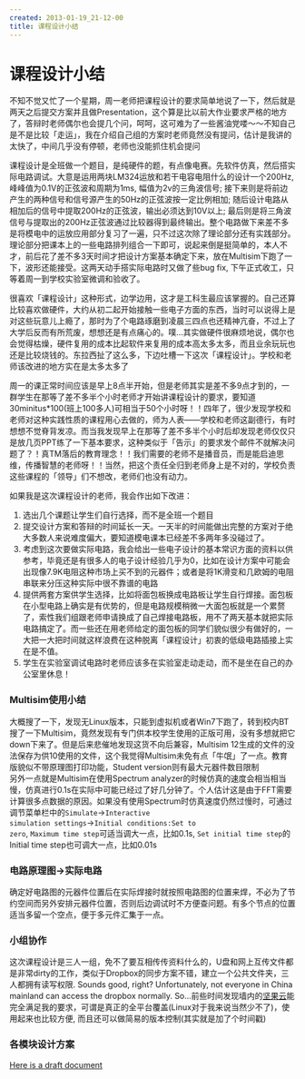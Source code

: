 ```yaml
---
created: 2013-01-19_21-12-00
title: 课程设计小结
---
```


# 课程设计小结

不知不觉又忙了一个星期，周一老师把课程设计的要求简单地说了一下，然后就是两天之后提交方案并且做Presentation，这个算是比以前大作业要求严格的地方了，答辩时老师偶尔也会提几个问，呵呵，这可难为了一些酱油党喽～～不知自己是不是比较「走运」，我在介绍自己组的方案时老师竟然没有提问，估计是我讲的太快了，中间几乎没有停顿，老师也没能抓住机会提问  

课程设计是全班做一个题目，是纯硬件的题，有点像电赛。先软件仿真，然后搭实际电路调试。大意是运用两块LM324运放和若干电容电阻什么的设计一个200Hz, 峰峰值为0.1V的正弦波和周期为1ms, 幅值为2v的三角波信号; 接下来则是将前边产生的两种信号和信号源产生的50Hz的正弦波按一定比例相加; 随后设计电路从相加后的信号中提取200Hz的正弦波，输出必须达到10V以上; 最后则是将三角波信号与提取出的200Hz正弦波通过比较器得到最终输出。整个电路做下来差不多是将模电中的运放应用部分复习了一遍，只不过这次除了理论部分还有实践部分。理论部分把课本上的一些电路排列组合一下即可，说起来倒是挺简单的，本人不才，前后花了差不多3天时间才把设计方案基本确定下来，放在Multisim下跑了一下，波形还能接受。这两天动手搭实际电路时又做了些bug fix, 下午正式收工，只等着周一到学校实验室微调和验收了。  
<!--more-->
很喜欢「课程设计」这种形式，边学边用，这才是工科生最应该掌握的。自己还算比较喜欢做硬件，大约从初二起开始接触一些电子方面的东西，当时可以说得上是对这些玩意儿上瘾了，那时为了个电路琢磨到凌晨三四点也还精神亢奋，不过上了大学后反而有所荒废，想想还是有点痛心的。噗...其实做硬件很麻烦地说，偶尔也会觉得枯燥，硬件复用的成本比起软件来复用的成本高太多太多，而且业余玩玩也还是比较烧钱的。东拉西扯了这么多，下边吐槽一下这次「课程设计」。学校和老师该改进的地方实在是太多太多了

周一的课正常时间应该是早上8点半开始，但是老师其实是差不多9点才到的，一群学生在那等了差不多半个小时老师才开始讲课程设计的要求，要知道30minitus\*100(班上100多人)可相当于50个小时呀！！四年了，很少发现学校和老师对这种实践性质的课程用心去做的，师为人表——学校和老师这副德行，有时想想不觉脊背发凉。而当我发现早上在那等了差不多半个小时后却发现老师仅仅只是放几页PPT练了一下基本要求，这种类似于「告示」的要求发个邮件不就解决问题了？！真TM落后的教育理念！！我们需要的老师不是播音员，而是能启迪思维，传播智慧的老师呀！！当然，把这个责任全归到老师身上是不对的，学校负责这些课程的「领导」们不想改，老师们也没有动力。  

如果我是这次课程设计的老师，我会作出如下改进：

1. 选出几个课题让学生们自行选择，而不是全班一个题目  
2. 提交设计方案和答辩的时间延长一天。一天半的时间能做出完整的方案对于绝大多数人来说难度偏大，要知道模电课本已经差不多两年多没碰过了。  
3. 考虑到这次要做实际电路，我会给出一些电子设计的基本常识方面的资料以供参考，毕竟还是有很多人的电子设计经验几乎为0，比如在设计方案中可能会出现像7.9K电阻这种市场上买不到的元器件；或者是将1K滑变和几欧姆的电阻串联来分压这种实际中很不靠谱的电路  
4. 提供两套方案供学生选择，比如将面包板换成电路板让学生自行焊接。面包板在小型电路上确实是有优势的，但是电路规模稍微一大面包板就是一个累赘了，索性我们组跟老师申请换成了自己焊接电路板，用不了两天基本就把实际电路搞定了。而一些还在用老师给定的面包板的同学们貌似很少有做好的，一大把一大把时间就这样浪费在这种脱离「课程设计」初衷的低级电路插接上实在是不值。
5. 学生在实验室调试电路时老师应该多在实验室走动走动，而不是坐在自己的办公室里休息！

### Multisim使用小结  
大概搜了一下，发现无Linux版本，只能到虚拟机或者Win7下跑了，转到校内BT搜了一下Multisim，竟然发现有专门供本校学生使用的正版可用，没有多想就把它down下来了。但是后来悲催地发现这货不向后兼容，Multisim 12生成的文件的没法保存为供10使用的文件，这个我觉得Multisim未免有点「牛氓」了一点。教育版貌似不带原理图打印功能，Student version则有最大元器件数目限制  
另外一点就是Multisim在使用Spectrum analyzer的时候仿真的速度会相当相当慢，仿真进行0.1s在实际中可能已经过了好几分钟了。个人估计这是由于FFT需要计算很多点数据的原因。如果没有使用Spectrum时仿真速度仍然过慢时，可通过调节菜单栏中的<code>Simulate</code>-><code>Interactive simulation settings</code>-><code>Initial conditions:Set to zero</code>, <code>Maximum time step</code>可适当调大一点，比如0.1s, <code>Set initial time step</code>的Initial time step也可调大一点，比如0.01s     

### 电路原理图->实际电路  
确定好电路图的元器件位置后在实际焊接时就按照电路图的位置来焊，不必为了节约空间而另外安排元器件位置，否则后边调试时不方便查问题。有多个节点的位置适当多留一个空点，便于多元件汇集于一点。  

### 小组协作  
这次课程设计是三人一组，免不了要互相传传资料什么的，U盘和网上互传文件都是非常dirty的工作，类似于Dropbox的同步方案不错，建立一个公共文件夹，三人都拥有读写权限. Sounds good, right? Unfortunately, not everyone in China mainland can access the dropbox normally. So...前些时间发现墙内的[坚果云](http://www.jianguoyun.com)能完全满足我的要求，可谓是真正的全平台覆盖(Linux对于我来说当然少不了)，使用起来也比较方便, 而且还可以做简易的版本控制(其实就是加了个时间戳)  

### 各模块设计方案  
[Here is a draft document](/downloads/curriculum_design_draft.pdf)
